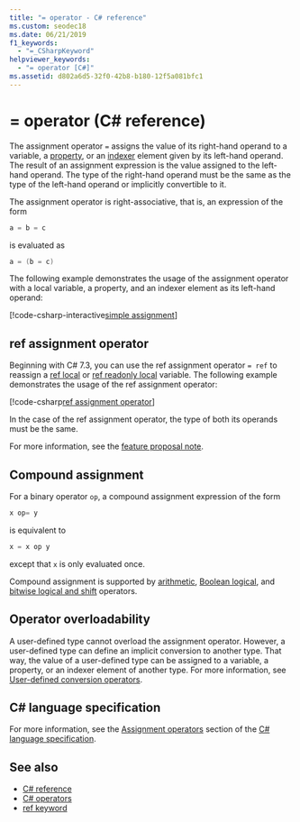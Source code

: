 ```yaml
---
title: "= operator - C# reference"
ms.custom: seodec18
ms.date: 06/21/2019
f1_keywords: 
  - "=_CSharpKeyword"
helpviewer_keywords: 
  - "= operator [C#]"
ms.assetid: d802a6d5-32f0-42b8-b180-12f5a081bfc1
---
```

# = operator (C# reference)

The assignment operator `=` assigns the value of its right-hand operand to a variable, a [property](../../programming-guide/classes-and-structs/properties.md), or an [indexer](../../../csharp/programming-guide/indexers/index.md) element given by its left-hand operand. The result of an assignment expression is the value assigned to the left-hand operand. The type of the right-hand operand must be the same as the type of the left-hand operand or implicitly convertible to it.

The assignment operator is right-associative, that is, an expression of the form

```csharp
a = b = c
```

is evaluated as

```csharp
a = (b = c)
```

The following example demonstrates the usage of the assignment operator with a local variable, a property, and an indexer element as its left-hand operand:

[!code-csharp-interactive[simple assignment](~/samples/csharp/language-reference/operators/AssignmentOperator.cs#Simple)]

## ref assignment operator

Beginning with C# 7.3, you can use the ref assignment operator `= ref` to reassign a [ref local](../keywords/ref.md#ref-locals) or [ref readonly local](../keywords/ref.md#ref-readonly-locals) variable. The following example demonstrates the usage of the ref assignment operator:

[!code-csharp[ref assignment operator](~/samples/csharp/language-reference/operators/AssignmentOperator.cs#RefAssignment)]

In the case of the ref assignment operator, the type of both its operands must be the same.

For more information, see the [feature proposal note](~/_csharplang/proposals/csharp-7.3/ref-local-reassignment.md).

## Compound assignment

For a binary operator `op`, a compound assignment expression of the form

```csharp
x op= y
```

is equivalent to

```csharp
x = x op y
```

except that `x` is only evaluated once.

Compound assignment is supported by [arithmetic](arithmetic-operators.md#compound-assignment), [Boolean logical](boolean-logical-operators.md#compound-assignment), and [bitwise logical and shift](bitwise-and-shift-operators.md#compound-assignment) operators.

## Operator overloadability

A user-defined type cannot overload the assignment operator. However, a user-defined type can define an implicit conversion to another type. That way, the value of a user-defined type can be assigned to a variable, a property, or an indexer element of another type. For more information, see [User-defined conversion operators](user-defined-conversion-operators.md).

## C# language specification

For more information, see the [Assignment operators](~/_csharplang/spec/expressions.md#assignment-operators) section of the [C# language specification](../language-specification/index.md).

## See also

- [C# reference](../index.md)
- [C# operators](index.md)
- [ref keyword](../keywords/ref.md)

